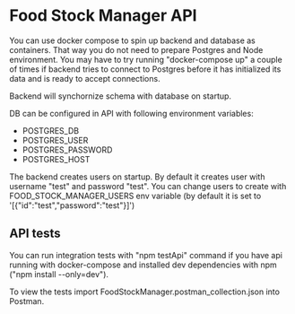 # Food Stock Manager API

You can use docker compose to spin up backend and database as containers. That way you do not need to prepare Postgres and Node environment. You may have to try running "docker-compose up" a couple of times if backend tries to connect to Postgres before it has initialized its data and is ready to accept connections.

Backend will synchornize schema with database on startup.

DB can be configured in API with following environment variables:
- POSTGRES_DB
- POSTGRES_USER
- POSTGRES_PASSWORD
- POSTGRES_HOST

The backend creates users on startup. By default it creates user with username "test" and password "test". You can change users to create with FOOD_STOCK_MANAGER_USERS env variable (by default it is set to '[{"id":"test","password":"test"}]')

## API tests

You can run integration tests with "npm testApi" command if you have api running with docker-compose and installed dev dependencies with npm ("npm install --only=dev").

To view the tests import FoodStockManager.postman_collection.json into Postman.
